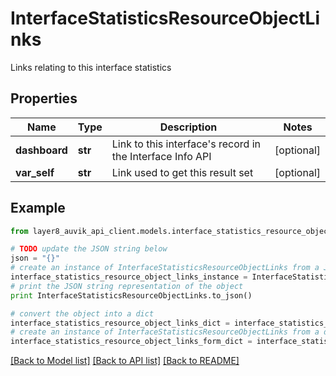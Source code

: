 # InterfaceStatisticsResourceObjectLinks

Links relating to this interface statistics

## Properties
Name | Type | Description | Notes
------------ | ------------- | ------------- | -------------
**dashboard** | **str** | Link to this interface&#39;s record in the Interface Info API | [optional] 
**var_self** | **str** | Link used to get this result set | [optional] 

## Example

```python
from layer8_auvik_api_client.models.interface_statistics_resource_object_links import InterfaceStatisticsResourceObjectLinks

# TODO update the JSON string below
json = "{}"
# create an instance of InterfaceStatisticsResourceObjectLinks from a JSON string
interface_statistics_resource_object_links_instance = InterfaceStatisticsResourceObjectLinks.from_json(json)
# print the JSON string representation of the object
print InterfaceStatisticsResourceObjectLinks.to_json()

# convert the object into a dict
interface_statistics_resource_object_links_dict = interface_statistics_resource_object_links_instance.to_dict()
# create an instance of InterfaceStatisticsResourceObjectLinks from a dict
interface_statistics_resource_object_links_form_dict = interface_statistics_resource_object_links.from_dict(interface_statistics_resource_object_links_dict)
```
[[Back to Model list]](../README.md#documentation-for-models) [[Back to API list]](../README.md#documentation-for-api-endpoints) [[Back to README]](../README.md)


